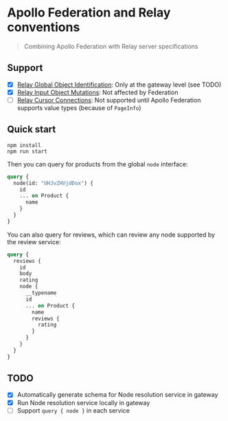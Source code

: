 # Apollo Federation and Relay conventions

> Combining Apollo Federation with Relay server specifications

## Support

- [x] [Relay Global Object Identification]: Only at the gateway level (see TODO)
- [x] [Relay Input Object Mutations]: Not affected by Federation
- [ ] [Relay Cursor Connections]: Not supported until Apollo Federation supports value types (because of `PageInfo`)

## Quick start

```shell
npm install
npm run start
```

Then you can query for products from the global `node` interface:

```graphql
query {
  node(id: "UHJvZHVjdDox") {
    id
    ... on Product {
      name
    }
  }
}
```

You can also query for reviews, which can review any node supported by the review service:

```graphql
query {
  reviews {
    id
    body
    rating
    node {
      __typename
      id
      ... on Product {
        name
        reviews {
          rating
        }
      }
    }
  }
}
```

## TODO

- [x] Automatically generate schema for Node resolution service in gateway
- [x] Run Node resolution service locally in gateway
- [ ] Support `query { node }` in each service

[Relay Global Object Identification]: https://relay.dev/graphql/objectidentification.htm
[Relay Cursor Connections]: https://relay.dev/graphql/connections.htm
[Relay Input Object Mutations]: https://relay.dev/graphql/mutations.htm
